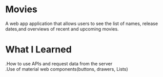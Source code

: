 # Movies

A web app application that allows users to see the list of names, release dates,and overviews of recent and upcoming movies.

# What I Learned
.How to use APIs and request data from the server     
.Use of material web components(buttons, drawers, Lists)
